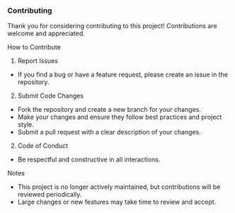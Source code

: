 ### Contributing
Thank you for considering contributing to this project! Contributions are welcome and appreciated.

How to Contribute
1. Report Issues

- If you find a bug or have a feature request, please create an issue in the repository.

2. Submit Code Changes

- Fork the repository and create a new branch for your changes.
- Make your changes and ensure they follow best practices and project style.
- Submit a pull request with a clear description of your changes.

2. Code of Conduct
- Be respectful and constructive in all interactions.

Notes
- This project is no longer actively maintained, but contributions will be reviewed periodically.
- Large changes or new features may take time to review and accept.
